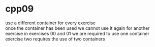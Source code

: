 # cpp09

use a different container for every exercise  
once the container has been used we cannot use it again for another exercise
in exercises 00 and 01 we are required to use one container
exercise two requires the use of two containers
